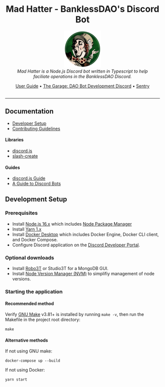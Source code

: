 <h1 align="center">Mad Hatter - BanklessDAO's Discord Bot</h1>

<p align="center">
  <img src="./assets/profile.png" alt="mad-hatter-logo" width="120px" height="120px"/>
  <br>
  <i>Mad Hatter is a Node.js Discord bot written in Typescript to help
    <br> faciliate operations in the BanklessDAO Discord.</i>
  <br>
</p>

<p align="center">
  <a href="https://docs.bankless.community/mad-hatter-product-support/">User Guide</a>
  •
  <a href="https://discord.gg/EWRMHjqQVf">The Garage: DAO Bot Development Discord</a>
  •
  <a href="https://sentry.io/organizations/bankless-dao/projects/mad-hatter/?project=6095995">Sentry</a>
  <br>
  <br>
</p>
<hr>

## Documentation

- [Developer Setup](docs/DEVELOPER.md)
- [Contributing Guidelines](docs/CONTRIBUTING.md)
#### Libraries
- [discord.js](https://discord.js.org/#/docs/main/stable/general/welcome)
- [slash-create](https://slash-create.js.org/#/)

#### Guides
* [discord.js Guide](https://discordjs.guide/)
* [A Guide to Discord Bots](https://maah.gitbooks.io/discord-bots/content/)

## Development Setup
### Prerequisites
- Install [Node.js 16.x](https://nodejs.org/en/) which includes [Node Package Manager](https://docs.npmjs.com/getting-started)
- Install [Yarn 1.x](https://classic.yarnpkg.com/lang/en/docs/install)
- Install [Docker Desktop](https://www.docker.com/products/docker-desktop) which includes Docker Engine, Docker CLI client, and Docker Compose.
- Configure Discord application on the [Discord Developer Portal](https://discord.com/developers/applications).

### Optional downloads
* Install [Robo3T](https://robomongo.org/) or Studio3T for a MongoDB GUI.
* Install [Node Version Manager (NVM)](https://github.com/nvm-sh/nvm) to simplifiy management of node versions.

### Starting the application

#### Recommended method
Verify [GNU Make](https://www.gnu.org/software/make/) v3.81+ is installed by running `make -v`, then run the Makefile in the project root directory:
```
make
```

#### Alternative methods
If not using GNU make:

```
docker-compose up --build
```

If not using Docker:
```
yarn start
```

